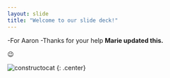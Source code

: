 ```yaml
---
layout: slide
title: "Welcome to our slide deck!"
---
```


-For Aaron 
-Thanks for your help
**Marie updated this.**

:wink:

![constructocat](https://octodex.github.com/images/constructocat2.jpg)
{: .center}

